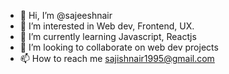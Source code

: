 - 👋 Hi, I’m @sajeeshnair
- 👀 I’m interested in Web dev, Frontend, UX.
- 🌱 I’m currently learning Javascript, Reactjs
- 💞️ I’m looking to collaborate on web dev projects
- 📫 How to reach me sajishnair1995@gmail.com

